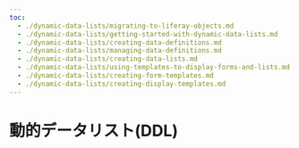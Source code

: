 ```yaml
---
toc:
  - ./dynamic-data-lists/migrating-to-liferay-objects.md
  - ./dynamic-data-lists/getting-started-with-dynamic-data-lists.md
  - ./dynamic-data-lists/creating-data-definitions.md
  - ./dynamic-data-lists/managing-data-definitions.md
  - ./dynamic-data-lists/creating-data-lists.md
  - ./dynamic-data-lists/using-templates-to-display-forms-and-lists.md
  - ./dynamic-data-lists/creating-form-templates.md
  - ./dynamic-data-lists/creating-display-templates.md
---
```

# 動的データリスト(DDL)


